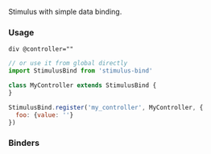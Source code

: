 Stimulus with simple data binding.

### Usage

```slim
div @controller=""
```

```js
// or use it from global directly
import StimulusBind from 'stimulus-bind'

class MyController extends StimulusBind {
}

StimulusBind.register('my_controller', MyController, {
  foo: {value: ''}
})
```

### Binders

